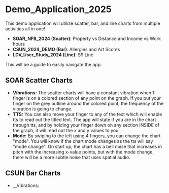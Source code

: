 # Demo_Application_2025
This demo application will utilize scatter, bar, and line charts from multiple activities all in one!
<!-- STRONG --> 
- __SOAR_NFB_2024 (Scatter)__: Property vs Distance and Income vs Work hours
- __CSUN_2024_DEMO (Bar)__: Allergies and Art Scores
- __LDV_User_Study_2024 (Line)__: S9 Line

This will be a guide to easily navigate the app.

## SOAR Scatter Charts
- __Vibrations:__ The scatter charts will have a constant vibration when 1 finger is on a colored section of any point on the graph. If you put your finger on the grey outline around the colored point, the frequency of the vibration is going to change. 
- __TTS:__ You can also move your finger to any of the text which will enable tts to read out the titled text. The app will state if you are in the chart through tts, and by holding your finger down on any section INSIDE of the graph, it will read out the x and y values to you.
- __Mode:__ By swiping to the left using 4 fingers, you can change the chart "mode". You will know if the chart mode changes as the tts will say "mode change". On start up, the chart has a bell noise that increases in pitch with the increasing x-value points, but with the mode change, there will be a more subtle noise that uses spatial audio.

## CSUN Bar Charts
- __Vibrations:
